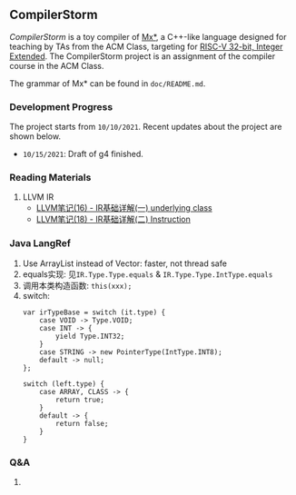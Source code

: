 ## CompilerStorm

*CompilerStorm* is a toy compiler of [Mx*](https://github.com/ACMClassCourses/Compiler-Design-Implementation/blob/master/README.md), a C++-like language designed for teaching by TAs from the ACM Class, targeting for [RISC-V 32-bit, Integer Extended](https://riscv.org/technical/specifications/). The CompilerStorm project is an assignment of the compiler course in the ACM Class.

The grammar of Mx* can be found in `doc/README.md`.



### Development Progress
The project starts from `10/10/2021`. Recent updates about the project are shown below.

- `10/15/2021`: Draft of g4 finished.

### Reading Materials

1. LLVM IR
	- [LLVM笔记(16) - IR基础详解(一) underlying class](https://www.cnblogs.com/Five100Miles/p/14083814.html)
	- [LLVM笔记(18) - IR基础详解(二) Instruction](https://www.cnblogs.com/Five100Miles/p/14100555.html)

### Java LangRef
1. Use ArrayList instead of Vector: faster, not thread safe
2. equals实现: 见`IR.Type.Type.equals` & `IR.Type.Type.IntType.equals`
3. 调用本类构造函数: `this(xxx);`
4. switch: 
    ```
    var irTypeBase = switch (it.type) {
        case VOID -> Type.VOID;
        case INT -> {
            yield Type.INT32;
        }
        case STRING -> new PointerType(IntType.INT8);
        default -> null;
    };
    ```
    ```
    switch (left.type) {
        case ARRAY, CLASS -> {
            return true;
        }
        default -> {
            return false;
        }
    }
    ```

### Q&A
1. 
